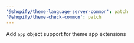 ```yaml
---
'@shopify/theme-language-server-common': patch
'@shopify/theme-check-common': patch
---
```


Add `app` object support for theme app extensions
